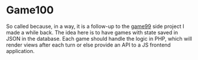# Game100

So called because, in a way, it is a follow-up to the [game99](https://github.com/mateowatson/game99) side project I made a while back. The idea here is to have games with state saved in JSON in the database. Each game should handle the logic in PHP, which will render views after each turn or else provide an API to a JS frontend application.